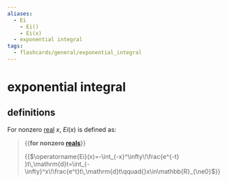 ```yaml
---
aliases:
  - Ei
	- Ei()
	- Ei(x)
  - exponential integral
tags:
  - flashcards/general/exponential_integral
---
```


# exponential integral

## definitions

For nonzero [real](real%20number.md) $x$, $Ei(x)$ is defined as:

> {{__for nonzero [reals](real%20number.md)__}}
>
> {{$\operatorname{Ei}(x)=-\int_{-x}^\infty\!\frac{e^{-t} }t\,\mathrm{d}t=\int_{-\infty}^x\!\frac{e^t}t\,\mathrm{d}t\qquad{}x\in\mathbb{R}_{\ne0}$}}
